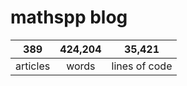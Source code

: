 # mathspp blog

<table class="stats-table">
    <thead>
        <tr>
            <th style="text-align: center;">389</th>
            <th style="text-align: center;">424,204</th>
            <th style="text-align: center;">35,421</th>
        </tr>
    </thead>
    <tbody>
        <tr>
            <td style="text-align: center;">articles</td>
            <td style="text-align: center;">words</td>
            <td style="text-align: center;">lines of code</td>
        </tr>
    </tbody>
</table>